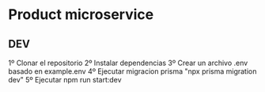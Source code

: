 
# Product  microservice
## DEV
1º Clonar el repositorio
2º Instalar dependencias
3º Crear un archivo .env basado en example.env
4º Ejecutar migracion prisma "npx prisma migration dev"
5º Ejecutar npm run start:dev
